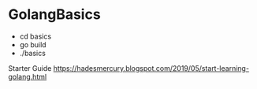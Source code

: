# GolangBasics

- cd basics
- go build
- ./basics


Starter Guide
https://hadesmercury.blogspot.com/2019/05/start-learning-golang.html
